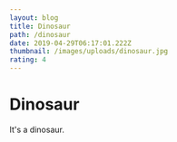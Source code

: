 ```yaml
---
layout: blog
title: Dinosaur
path: /dinosaur
date: 2019-04-29T06:17:01.222Z
thumbnail: /images/uploads/dinosaur.jpg
rating: 4
---
```

# Dinosaur

It's a dinosaur.

